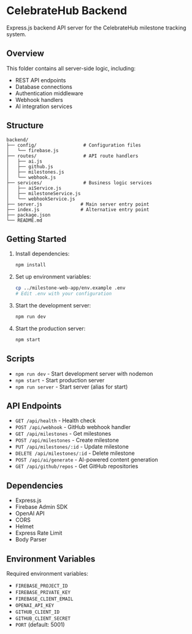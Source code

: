 # CelebrateHub Backend

Express.js backend API server for the CelebrateHub milestone tracking system.

## Overview

This folder contains all server-side logic, including:
- REST API endpoints
- Database connections
- Authentication middleware
- Webhook handlers
- AI integration services

## Structure

```
backend/
├── config/                 # Configuration files
│   └── firebase.js
├── routes/                 # API route handlers
│   ├── ai.js
│   ├── github.js
│   ├── milestones.js
│   └── webhook.js
├── services/               # Business logic services
│   ├── aiService.js
│   ├── milestoneService.js
│   └── webhookService.js
├── server.js              # Main server entry point
├── index.js               # Alternative entry point
├── package.json
└── README.md
```

## Getting Started

1. Install dependencies:
   ```bash
   npm install
   ```

2. Set up environment variables:
   ```bash
   cp ../milestone-web-app/env.example .env
   # Edit .env with your configuration
   ```

3. Start the development server:
   ```bash
   npm run dev
   ```

4. Start the production server:
   ```bash
   npm start
   ```

## Scripts

- `npm run dev` - Start development server with nodemon
- `npm start` - Start production server
- `npm run server` - Start server (alias for start)

## API Endpoints

- `GET /api/health` - Health check
- `POST /api/webhook` - GitHub webhook handler
- `GET /api/milestones` - Get milestones
- `POST /api/milestones` - Create milestone
- `PUT /api/milestones/:id` - Update milestone
- `DELETE /api/milestones/:id` - Delete milestone
- `POST /api/ai/generate` - AI-powered content generation
- `GET /api/github/repos` - Get GitHub repositories

## Dependencies

- Express.js
- Firebase Admin SDK
- OpenAI API
- CORS
- Helmet
- Express Rate Limit
- Body Parser

## Environment Variables

Required environment variables:
- `FIREBASE_PROJECT_ID`
- `FIREBASE_PRIVATE_KEY`
- `FIREBASE_CLIENT_EMAIL`
- `OPENAI_API_KEY`
- `GITHUB_CLIENT_ID`
- `GITHUB_CLIENT_SECRET`
- `PORT` (default: 5001)
